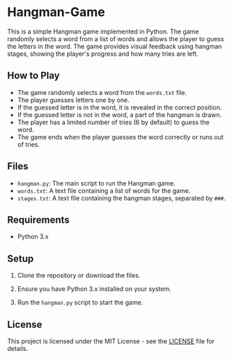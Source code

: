 # Hangman-Game

This is a simple Hangman game implemented in Python. The game randomly selects a word from a list of words and allows the player to guess the letters in the word. The game provides visual feedback using hangman stages, showing the player's progress and how many tries are left.

## How to Play

- The game randomly selects a word from the `words.txt` file.
- The player guesses letters one by one.
- If the guessed letter is in the word, it is revealed in the correct position.
- If the guessed letter is not in the word, a part of the hangman is drawn.
- The player has a limited number of tries (6 by default) to guess the word.
- The game ends when the player guesses the word correctly or runs out of tries.

## Files

- `hangman.py`: The main script to run the Hangman game.
- `words.txt`: A text file containing a list of words for the game.
- `stages.txt`: A text file containing the hangman stages, separated by `###`.

## Requirements

- Python 3.x

## Setup

1. Clone the repository or download the files.

2. Ensure you have Python 3.x installed on your system.

3. Run the `hangman.py` script to start the game.

## License

This project is licensed under the MIT License - see the [LICENSE](LICENSE) file for details.
